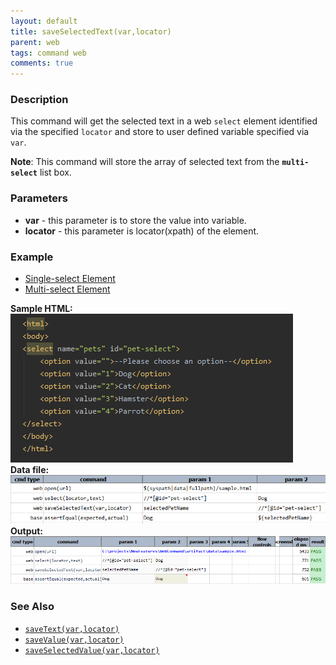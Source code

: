 ```yaml
---
layout: default
title: saveSelectedText(var,locator)
parent: web
tags: command web
comments: true
---
```


### Description

This command will get the selected text in a web `select` element identified via the specified `locator` and
store to user defined variable specified via `var`.

**Note**: This command will store the array of selected text from the **`multi-select`** list box.

### Parameters

- **var** - this parameter is to store the value into variable.
- **locator** - this parameter is locator(xpath) of the element.

### Example

<div class="tabs">
    <ul class="tab-links tabs-collapsed">
        <li class="active"><a href="#tab1">Single-select Element</a></li>
        <li><a href="#tab2">Multi-select Element</a></li>
    </ul>
    <div class="tab-content">
        <div id="tab1" class="tab active">
        <b>Sample HTML:</b><br/>
           <img src="image/saveSelectedSingle.png"/><br/>
        <b>Data file:</b><br/>
           <img src="image/saveSelectedText_01.png"/><br/>
        <b>Output:</b><br/>
           <img src="image/saveSelectedText_02.png"/><br/> 
        </div>
        <div id="tab2" class="tab" style= "display:none;">
        <b>Sample HTML:</b><br/>
           <img src="image/saveSelectedMulti.png"/><br/>
        <b>Data file:</b><br/>
           <img src="image/saveSelectedText_03.png"/><br/>
        <b>Output:</b><br/>
           <img src="image/saveSelectedText_04.png"/><br/> 
        </div>
    </div>
</div>

### See Also

- [`saveText(var,locator)`](saveText(var,locator))
- [`saveValue(var,locator)`](saveValue(var,locator))
- [`saveSelectedValue(var,locator)`](saveSelectedValue(var,locator))
